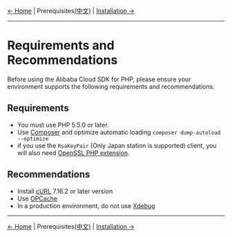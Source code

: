 [← Home](/README.md) | Prerequisites[(中文)](/docs/zh-CN/0-Prerequisites.md) | [Installation →](/docs/en-US/1-Installation.md)
***

# Requirements and Recommendations
Before using the Alibaba Cloud SDK for PHP, please ensure your environment supports the following requirements and recommendations.


## Requirements
- You must use PHP 5.5.0 or later.
- Use [Composer][composer] and optimize automatic loading `composer dump-autoload --optimize`
- if you use the `RsaKeyPair` (Only Japan station is supported) client, you will also need [OpenSSL PHP extension][OpenSSL]. 


## Recommendations
- Install [cURL][cURL] 7.16.2 or later version
- Use [OPCache][OPCache]
- In a production environment, do not use [Xdebug][xdebug]

***
[← Home](/README.md) | Prerequisites[(中文)](/docs/zh-CN/0-Prerequisites.md) | [Installation →](/docs/en-US/1-Installation.md)

[composer]: https://getcomposer.org
[cURL]: http://php.net/manual/en/book.curl.php
[OPCache]: http://php.net/manual/en/book.opcache.php
[xdebug]: http://xdebug.org
[OpenSSL]: http://php.net/manual/en/book.openssl.php
